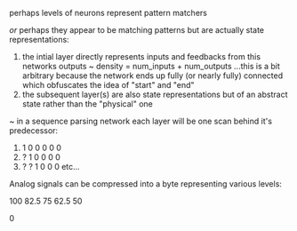 perhaps levels of neurons represent pattern matchers

_or_ perhaps they appear to be matching patterns but are actually state representations:

1. the intial layer directly represents inputs and feedbacks from this networks outputs ~ density = num_inputs + num_outputs
	...this is a bit arbitrary because the network ends up fully (or nearly fully) connected which obfuscates the idea of "start" and "end"
2. the subsequent layer(s) are also state representations but of an abstract state rather than the "physical" one

~ in a sequence parsing network each layer will be one scan behind it's predecessor:
1.	1  0  0  0  0  0
2.	?  1  0  0  0  0
3.	?  ?  1  0  0  0 
etc...



Analog signals can be compressed into a byte representing various levels:

100
82.5
75
62.5
50


0